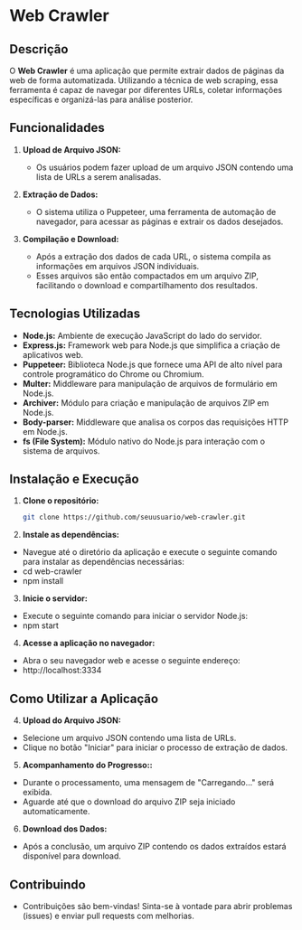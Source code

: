 # Web Crawler

## Descrição
O **Web Crawler** é uma aplicação que permite extrair dados de páginas da web de forma automatizada. Utilizando a técnica de web scraping, essa ferramenta é capaz de navegar por diferentes URLs, coletar informações específicas e organizá-las para análise posterior.

## Funcionalidades
1. **Upload de Arquivo JSON:**
   - Os usuários podem fazer upload de um arquivo JSON contendo uma lista de URLs a serem analisadas.

2. **Extração de Dados:**
   - O sistema utiliza o Puppeteer, uma ferramenta de automação de navegador, para acessar as páginas e extrair os dados desejados.

3. **Compilação e Download:**
   - Após a extração dos dados de cada URL, o sistema compila as informações em arquivos JSON individuais.
   - Esses arquivos são então compactados em um arquivo ZIP, facilitando o download e compartilhamento dos resultados.

## Tecnologias Utilizadas
- **Node.js:** Ambiente de execução JavaScript do lado do servidor.
- **Express.js:** Framework web para Node.js que simplifica a criação de aplicativos web.
- **Puppeteer:** Biblioteca Node.js que fornece uma API de alto nível para controle programático do Chrome ou Chromium.
- **Multer:** Middleware para manipulação de arquivos de formulário em Node.js.
- **Archiver:** Módulo para criação e manipulação de arquivos ZIP em Node.js.
- **Body-parser:** Middleware que analisa os corpos das requisições HTTP em Node.js.
- **fs (File System):** Módulo nativo do Node.js para interação com o sistema de arquivos.

## Instalação e Execução
1. **Clone o repositório:**
   ```bash
   git clone https://github.com/seuusuario/web-crawler.git


2. **Instale as dependências:**
 - Navegue até o diretório da aplicação e execute o seguinte comando para instalar as dependências necessárias:
 - cd web-crawler
 - npm install

3. **Inicie o servidor:**
 - Execute o seguinte comando para iniciar o servidor Node.js:
 - npm start

4. **Acesse a aplicação no navegador:**
 - Abra o seu navegador web e acesse o seguinte endereço:
 - http://localhost:3334

## Como Utilizar a Aplicação

4. **Upload do Arquivo JSON:**
 - Selecione um arquivo JSON contendo uma lista de URLs.
 - Clique no botão "Iniciar" para iniciar o processo de extração de dados.

5. **Acompanhamento do Progresso::**
 - Durante o processamento, uma mensagem de "Carregando..." será exibida.
 - Aguarde até que o download do arquivo ZIP seja iniciado automaticamente.

6. **Download dos Dados:**

 - Após a conclusão, um arquivo ZIP contendo os dados extraídos estará disponível para download.

## Contribuindo 
 - Contribuições são bem-vindas! Sinta-se à vontade para abrir problemas (issues) e enviar pull requests com melhorias.